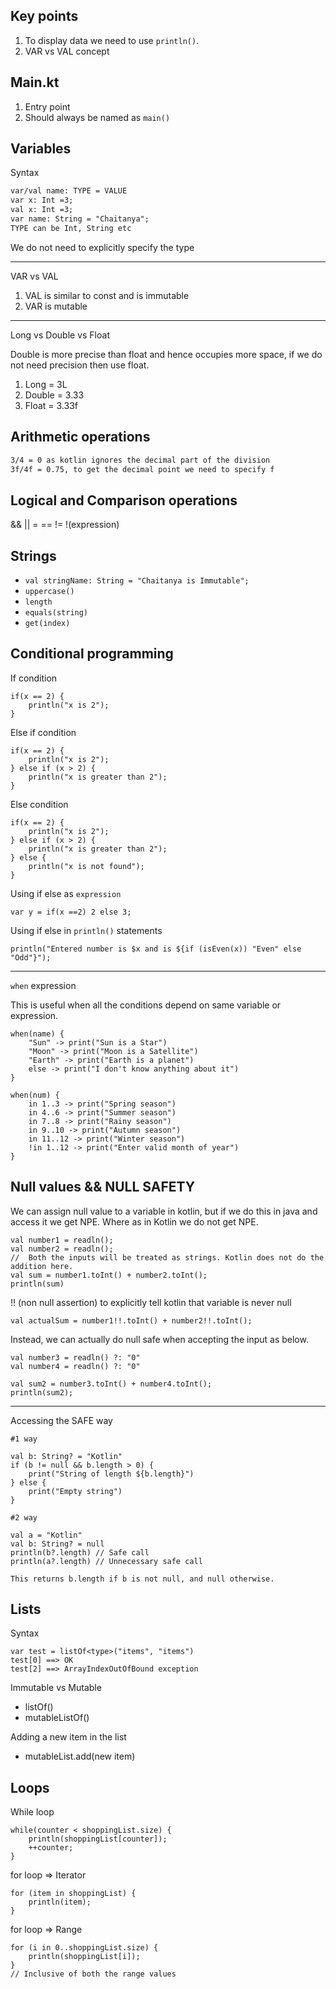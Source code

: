 ## Key points
1. To display data we need to use `println()`.
2. VAR vs VAL concept

## Main.kt
1. Entry point
2. Should always be named as `main()`

## Variables

Syntax
```dtd
var/val name: TYPE = VALUE
var x: Int =3;
val x: Int =3;
var name: String = "Chaitanya";
TYPE can be Int, String etc
```
We do not need to explicitly specify the type

---
VAR vs VAL
1. VAL is similar to const and is immutable
2. VAR is mutable

---

Long vs Double vs Float

Double is more precise than float and hence occupies more space, if we do not need precision then use float.

1. Long = 3L
2. Double = 3.33
3. Float = 3.33f


## Arithmetic operations
```dtd
3/4 = 0 as kotlin ignores the decimal part of the division
3f/4f = 0.75, to get the decimal point we need to specify f
```

## Logical and Comparison operations

&& || = == != !(expression)


## Strings
* `val stringName: String = "Chaitanya is Immutable";`
* `uppercase()`
* `length`
* `equals(string)`
* `get(index)`

## Conditional programming

If condition
```
if(x == 2) {
    println("x is 2");
}
```

Else if condition

```
if(x == 2) {
    println("x is 2");
} else if (x > 2) {
    println("x is greater than 2");
}

```

Else condition

```
if(x == 2) {
    println("x is 2");
} else if (x > 2) {
    println("x is greater than 2");
} else {
    println("x is not found");
}
```

Using if else as `expression`
```
var y = if(x ==2) 2 else 3;
```

Using if else in `println()` statements
```
println("Entered number is $x and is ${if (isEven(x)) "Even" else "Odd"}");
```

---

`when` expression

This is useful when all the conditions depend on same variable or expression.

```
when(name) {
    "Sun" -> print("Sun is a Star")
    "Moon" -> print("Moon is a Satellite")
    "Earth" -> print("Earth is a planet")
    else -> print("I don't know anything about it")
}

when(num) {
    in 1..3 -> print("Spring season")
    in 4..6 -> print("Summer season")
    in 7..8 -> print("Rainy season")
    in 9..10 -> print("Autumn season")
    in 11..12 -> print("Winter season")
    !in 1..12 -> print("Enter valid month of year")
}
```

## Null values && NULL SAFETY
We can assign null value to a variable in kotlin, but
if we do this in java and access it we get NPE. Where as in
Kotlin we do not get NPE.

```
val number1 = readln();
val number2 = readln();
//  Both the inputs will be treated as strings. Kotlin does not do the addition here.
val sum = number1.toInt() + number2.toInt();
println(sum)

```

!! (non null assertion) to explicitly tell kotlin that variable is never null
```
val actualSum = number1!!.toInt() + number2!!.toInt();
```

Instead, we can actually do null safe when accepting the input as below.
```
val number3 = readln() ?: "0"
val number4 = readln() ?: "0"

val sum2 = number3.toInt() + number4.toInt();
println(sum2);
```

---

Accessing the SAFE way

```
#1 way

val b: String? = "Kotlin"
if (b != null && b.length > 0) {
    print("String of length ${b.length}")
} else {
    print("Empty string")
}
```

```
#2 way

val a = "Kotlin"
val b: String? = null
println(b?.length) // Safe call
println(a?.length) // Unnecessary safe call

This returns b.length if b is not null, and null otherwise.

```

## Lists
Syntax
```
var test = listOf<type>("items", "items")
test[0] ==> OK
test[2] ==> ArrayIndexOutOfBound exception
```

Immutable vs Mutable

* listOf()
* mutableListOf()

Adding a new item in the list

* mutableList.add(new item)


## Loops

While loop
```
while(counter < shoppingList.size) {
    println(shoppingList[counter]);
    ++counter;
}
```

for loop => Iterator
```
for (item in shoppingList) {
    println(item);
}

```

for loop => Range
```
for (i in 0..shoppingList.size) {
    println(shoppingList[i]);
}
// Inclusive of both the range values

```